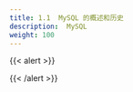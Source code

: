 ```yaml
---
title: 1.1  MySQL 的概述和历史
description:  MySQL
weight: 100
---
```


{{< alert >}}


{{< /alert >}}











